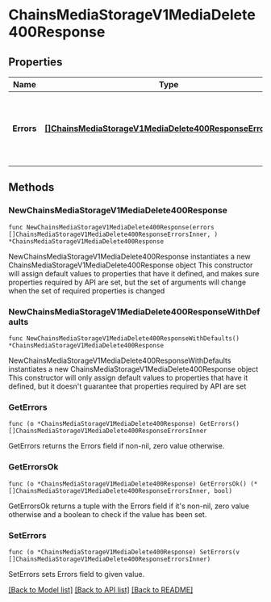 # ChainsMediaStorageV1MediaDelete400Response

## Properties

Name | Type | Description | Notes
------------ | ------------- | ------------- | -------------
**Errors** | [**[]ChainsMediaStorageV1MediaDelete400ResponseErrorsInner**](ChainsMediaStorageV1MediaDelete400ResponseErrorsInner.md) | Non empty array of errors occurred during request processing | 

## Methods

### NewChainsMediaStorageV1MediaDelete400Response

`func NewChainsMediaStorageV1MediaDelete400Response(errors []ChainsMediaStorageV1MediaDelete400ResponseErrorsInner, ) *ChainsMediaStorageV1MediaDelete400Response`

NewChainsMediaStorageV1MediaDelete400Response instantiates a new ChainsMediaStorageV1MediaDelete400Response object
This constructor will assign default values to properties that have it defined,
and makes sure properties required by API are set, but the set of arguments
will change when the set of required properties is changed

### NewChainsMediaStorageV1MediaDelete400ResponseWithDefaults

`func NewChainsMediaStorageV1MediaDelete400ResponseWithDefaults() *ChainsMediaStorageV1MediaDelete400Response`

NewChainsMediaStorageV1MediaDelete400ResponseWithDefaults instantiates a new ChainsMediaStorageV1MediaDelete400Response object
This constructor will only assign default values to properties that have it defined,
but it doesn't guarantee that properties required by API are set

### GetErrors

`func (o *ChainsMediaStorageV1MediaDelete400Response) GetErrors() []ChainsMediaStorageV1MediaDelete400ResponseErrorsInner`

GetErrors returns the Errors field if non-nil, zero value otherwise.

### GetErrorsOk

`func (o *ChainsMediaStorageV1MediaDelete400Response) GetErrorsOk() (*[]ChainsMediaStorageV1MediaDelete400ResponseErrorsInner, bool)`

GetErrorsOk returns a tuple with the Errors field if it's non-nil, zero value otherwise
and a boolean to check if the value has been set.

### SetErrors

`func (o *ChainsMediaStorageV1MediaDelete400Response) SetErrors(v []ChainsMediaStorageV1MediaDelete400ResponseErrorsInner)`

SetErrors sets Errors field to given value.



[[Back to Model list]](../README.md#documentation-for-models) [[Back to API list]](../README.md#documentation-for-api-endpoints) [[Back to README]](../README.md)


